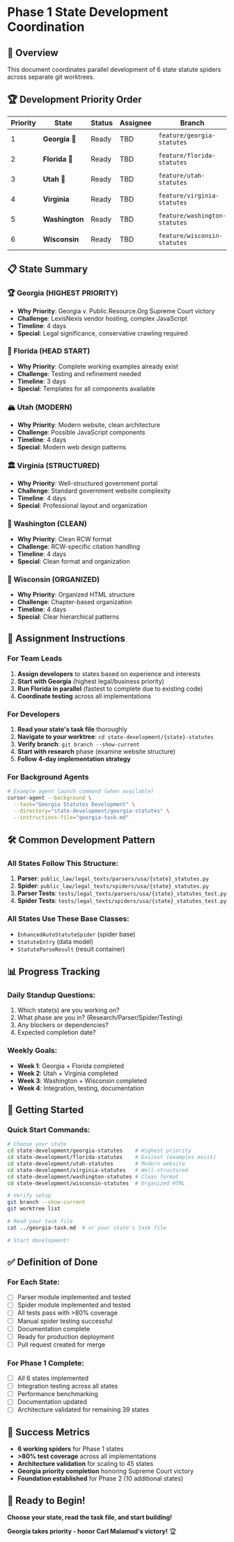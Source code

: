 # Phase 1 State Development Coordination

## 🎯 Overview
This document coordinates parallel development of 6 state statute spiders across separate git worktrees.

## 🏆 Development Priority Order

| Priority | State | Status | Assignee | Branch | Task File |
|----------|-------|---------|----------|---------|-----------|
| 1 | **Georgia** 🥇 | Ready | TBD | `feature/georgia-statutes` | [georgia-task.md](georgia-task.md) |
| 2 | **Florida** 🥈 | Ready | TBD | `feature/florida-statutes` | [florida-task.md](florida-task.md) |
| 3 | **Utah** 🥉 | Ready | TBD | `feature/utah-statutes` | [utah-task.md](utah-task.md) |
| 4 | **Virginia** | Ready | TBD | `feature/virginia-statutes` | [virginia-task.md](virginia-task.md) |
| 5 | **Washington** | Ready | TBD | `feature/washington-statutes` | [washington-task.md](washington-task.md) |
| 6 | **Wisconsin** | Ready | TBD | `feature/wisconsin-statutes` | [wisconsin-task.md](wisconsin-task.md) |

## 📋 State Summary

### 🏆 Georgia (HIGHEST PRIORITY)
- **Why Priority**: Georgia v. Public.Resource.Org Supreme Court victory
- **Challenge**: LexisNexis vendor hosting, complex JavaScript
- **Timeline**: 4 days
- **Special**: Legal significance, conservative crawling required

### 🌴 Florida (HEAD START)
- **Why Priority**: Complete working examples already exist
- **Challenge**: Testing and refinement needed
- **Timeline**: 3 days
- **Special**: Templates for all components available

### 🏔️ Utah (MODERN)
- **Why Priority**: Modern website, clean architecture
- **Challenge**: Possible JavaScript components
- **Timeline**: 4 days
- **Special**: Modern web design patterns

### 🏛️ Virginia (STRUCTURED)
- **Why Priority**: Well-structured government portal
- **Challenge**: Standard government website complexity
- **Timeline**: 4 days
- **Special**: Professional layout and organization

### 🌲 Washington (CLEAN)
- **Why Priority**: Clean RCW format
- **Challenge**: RCW-specific citation handling
- **Timeline**: 4 days
- **Special**: Clean format and organization

### 🧀 Wisconsin (ORGANIZED)
- **Why Priority**: Organized HTML structure
- **Challenge**: Chapter-based organization
- **Timeline**: 4 days
- **Special**: Clear hierarchical patterns

## 🎯 Assignment Instructions

### For Team Leads
1. **Assign developers** to states based on experience and interests
2. **Start with Georgia** (highest legal/business priority)
3. **Run Florida in parallel** (fastest to complete due to existing code)
4. **Coordinate testing** across all implementations

### For Developers
1. **Read your state's task file** thoroughly
2. **Navigate to your worktree**: `cd state-development/{state}-statutes`
3. **Verify branch**: `git branch --show-current`
4. **Start with research** phase (examine website structure)
5. **Follow 4-day implementation strategy**

### For Background Agents
```bash
# Example agent launch command (when available)
cursor-agent --background \
  --task="Georgia Statutes Development" \
  --directory="state-development/georgia-statutes" \
  --instructions-file="georgia-task.md"
```

## 🛠️ Common Development Pattern

### All States Follow This Structure:
1. **Parser**: `public_law/legal_texts/parsers/usa/{state}_statutes.py`
2. **Spider**: `public_law/legal_texts/spiders/usa/{state}_statutes.py`
3. **Parser Tests**: `tests/legal_texts/parsers/usa/{state}_statutes_test.py`
4. **Spider Tests**: `tests/legal_texts/spiders/usa/{state}_statutes_test.py`

### All States Use These Base Classes:
- `EnhancedAutoStatuteSpider` (spider base)
- `StatuteEntry` (data model)
- `StatuteParseResult` (result container)

## 📊 Progress Tracking

### Daily Standup Questions:
1. Which state(s) are you working on?
2. What phase are you in? (Research/Parser/Spider/Testing)
3. Any blockers or dependencies?
4. Expected completion date?

### Weekly Goals:
- **Week 1**: Georgia + Florida completed
- **Week 2**: Utah + Virginia completed  
- **Week 3**: Washington + Wisconsin completed
- **Week 4**: Integration, testing, documentation

## 🚀 Getting Started

### Quick Start Commands:
```bash
# Choose your state
cd state-development/georgia-statutes    # Highest priority
cd state-development/florida-statutes    # Easiest (examples exist)
cd state-development/utah-statutes       # Modern website
cd state-development/virginia-statutes   # Well-structured
cd state-development/washington-statutes # Clean format
cd state-development/wisconsin-statutes  # Organized HTML

# Verify setup
git branch --show-current
git worktree list

# Read your task file
cat ../georgia-task.md  # or your state's task file

# Start development!
```

## ✅ Definition of Done

### For Each State:
- [ ] Parser module implemented and tested
- [ ] Spider module implemented and tested  
- [ ] All tests pass with >80% coverage
- [ ] Manual spider testing successful
- [ ] Documentation complete
- [ ] Ready for production deployment
- [ ] Pull request created for merge

### For Phase 1 Complete:
- [ ] All 6 states implemented
- [ ] Integration testing across all states
- [ ] Performance benchmarking
- [ ] Documentation updated
- [ ] Architecture validated for remaining 39 states

## 🎊 Success Metrics

- **6 working spiders** for Phase 1 states
- **>80% test coverage** across all implementations  
- **Architecture validation** for scaling to 45 states
- **Georgia priority completion** honoring Supreme Court victory
- **Foundation established** for Phase 2 (10 additional states)

## 🎯 Ready to Begin!

**Choose your state, read the task file, and start building!**

**Georgia takes priority - honor Carl Malamud's victory!** 🏆